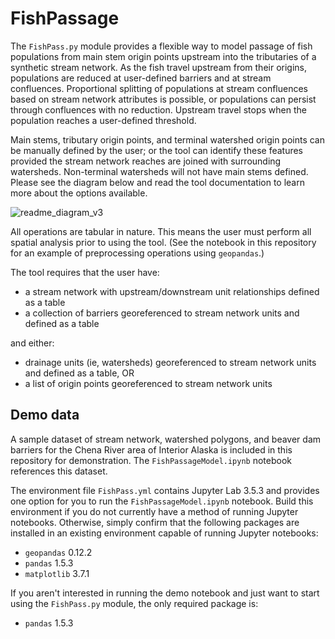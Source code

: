 # FishPassage

The ```FishPass.py``` module provides a flexible way to model passage of fish populations from main stem origin points upstream into the tributaries of a synthetic stream network. As the fish travel upstream from their origins, populations are reduced at user-defined barriers and at stream confluences. Proportional splitting of populations at stream confluences based on stream network attributes is possible, or populations can persist through confluences with no reduction. Upstream travel stops when the population reaches a user-defined threshold.


Main stems, tributary origin points, and terminal watershed origin points can be manually defined by the user; or the tool can identify these features provided the stream network reaches are joined with surrounding watersheds. Non-terminal watersheds will not have main stems defined. Please see the diagram below and read the tool documentation to learn more about the options available.




![readme_diagram_v3](https://user-images.githubusercontent.com/99696041/236882563-d6228a69-76fd-4475-8090-8ae81af5ddb1.png)





All operations are tabular in nature. This means the user must perform all spatial analysis prior to using the tool. (See the notebook in this repository for an example of preprocessing operations using ```geopandas```.)




The tool requires that the user have:

- a stream network with upstream/downstream unit relationships defined as a table
- a collection of barriers georeferenced to stream network units and defined as a table

and either:

- drainage units (ie, watersheds) georeferenced to stream network units and defined as a table, OR
- a list of origin points georeferenced to stream network units




## Demo data

A sample dataset of stream network, watershed polygons, and beaver dam barriers for the Chena River area of Interior Alaska is included in this repository for demonstration. The ```FishPassageModel.ipynb``` notebook references this dataset. 

The environment file ```FishPass.yml``` contains Jupyter Lab 3.5.3 and provides one option for you to run the ```FishPassageModel.ipynb``` notebook. Build this environment if you do not currently have a method of running Jupyter notebooks. Otherwise, simply confirm that the following packages are installed in an existing environment capable of running Jupyter notebooks:

- ```geopandas``` 0.12.2
- ```pandas``` 1.5.3
- ```matplotlib``` 3.7.1

If you aren't interested in running the demo notebook and just want to start using the ```FishPass.py``` module, the only required package is:

- ```pandas``` 1.5.3


